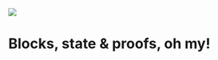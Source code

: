 <div style={{textAlign: "center"}}>
    <img src="https://png.pngitem.com/pimgs/s/207-2073499_translate-platform-from-english-to-spanish-work-in.png"/>
</div>


# Blocks, state & proofs, oh my!

<!-- 

Look at ethereum block & state structure
https://ethereum.stackexchange.com/questions/268/ethereum-block-architecture
https://ethereum.org/en/developers/docs/data-structures-and-encoding/patricia-merkle-trie/


with small pieces of data the proofs for them could be orders of magnitude bigger - with Headjack storing them is not necessary as they can be derived from the original data blobs and the current state of the chain - a small core capable of producing the proofs for unlimited amounts of off-chain content

== there are 2 aspects when linking identity to a piece of data:

- merkle proof linking the data to a block
    - entities needs to keep either:
        - the full IPFS blobs and no merkle trees - can reconstruct a merkle proof for any piece of data at any time
        - or just the parts they care about + merkle proofs for each part to link them to a block
            - for multiple pieces of data can be optimized with merkle pollards and/or (sparse) multiproofs
    - if the state doesn't keep historical mapping of block numbers & identities to IPFS hashes:
        - there needs to be a merkle proof within the block
- merkle proofs linking identities to authorized services or keypairs at a specific block height




if the history of key rotations & revocations is not guaranteed, then data cannot be self-authenticating

events must be self-authenticating - and not requiring that the source (original creator) be always around to provide proofs for their authenticity.





- Graph with the proofs for a URI



TODO cache the merkle root & IPFS CID from blocks in the state?



https://www.paradigm.xyz/2023/01/eth-rng#block-hash-oracle-contract-via-snarks


if the blockchain doesn't store the full history of authorizations & keys forever then state merkle proofs will have to be saved at some point

    - Recursive merkleization of checkpointed L1 blocks/stateRoots so that anything can be referenced even with just the tip of the chain
    - https://en.wikipedia.org/wiki/Hash_array_mapped_trie
        CHAMP stands for Compressed Hash-Array Mapped Prefix-tree.
    - verkle trees

    optimizing merkle proofs
    https://medium.com/@jgm.orinoco/understanding-merkle-pollards-1547fc7efaa
    https://medium.com/@jgm.orinoco/understanding-sparse-merkle-multiproofs-9b9f049e8f08


# Block structure

- Transactions (token transfers)
- Registration/updates of applications
    - Sources for ephemeral content generated on the application - IPFS, Ceramic, HTTPS, etc.
- Blobs of data from each separate application
    - Follow/unfollow events
    - Update/delete account info/handle
    - Merkle root of all new content generated by the application
- Root hash of the state (connections, applications & accounts)



# What is in a block

- account actions
    - token transfers
    - IDM-like:
        - create new accounts without a keypair
        - binding & updating keypairs (changes require signature from the previous key)
        - list of application authorizations & revocations for accounts that it controls (each of which is just an integer pair - `56 => 661`)
    - Application-like:
        - content blob Merkle root
        - content blob IPFS CID
        - list of follow/unfollow actions for accounts (integers pairs - `67 => 27`)
        - Application-related info updates
            - IPFS node (cluster) address updates
            - keypair updates


- IDM batches
    - list of application authorizations & revocations (integers pairs - `56 => 661`)
    - follow/unfollow events (integers pairs - `67 => 27`)
    - keypair binding & changes (changes require signature from the previous key)
    - IDM-related info updates
- Application batches
    - follow/unfollow events (integers pairs - `67 => 27`)
    - content Merkle root
    - content blob IPFS CID 
    - Application-related info updates
        - IPFS node (cluster) address updates
        - keypair updates
- State root - the Merkle root for the latest materialized state

In reality a single account may play [all 3 roles](identity.md) - normal user, IDM & Application, so end users may even authorize applications & post content themselves as long as they have a keypair & the funds to pay for their direct on-chain transactions. The distinction here is to help paint the picture.

# Materialized state

For Headjack the state throughout history is much more important when compared to financial applications because there will be much more queries to prove things in the past (again and again) compared to just the present. Also, because 


TODO: does the state actually need to contain the historical mapping? not necessarily as third-party services could be doing that, but forcing full nodes to do it properly in the state & maintaining consensus would simplify the architecture of the rest


TODO: need examples & specifics for how big URI proofs would be


Make a graph with a block and txs and merkle roots




An account has the following properties:
- `ID` (`integer`) - unique on the blockchain, autoincrement, starting from 1
- `sig` - cryptographic address & signature
    - can be null ONLY if an `acm_id` is present
- `acm_id` (`integer`) - ACM ID - which [ACM](acm.md) can grant access to [applications](applications.md)
    - can be null ONLY if a `sig` is present

Other less important fields:

- `block_created` (`integer`) - in which block was the account first created

 -->

